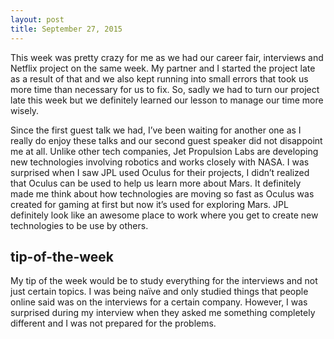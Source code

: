```yaml
---
layout: post
title: September 27, 2015
---
```


This week was pretty crazy for me as we had our career fair, interviews and Netflix project on the same week. My partner and I started the project late as a result of that and we also kept running into small errors that took us more time than necessary for us to fix. So, sadly we had to turn our project late this week but we definitely learned our lesson to manage our time more wisely.  

Since the first guest talk we had, I’ve been waiting for another one as I really do enjoy these talks and our second guest speaker did not disappoint me at all. Unlike other tech companies, Jet Propulsion Labs are developing new technologies involving robotics and works closely with NASA. I was surprised when I saw JPL used Oculus for their projects, I didn’t realized that Oculus can be used to help us learn more about Mars. It definitely made me think about how technologies are moving so fast as Oculus was created for gaming at first but now it’s used for exploring Mars. JPL definitely look like an awesome place to work where you get to create new technologies to be use by others.


## tip-of-the-week

My tip of the week would be to study everything for the interviews and not just certain topics. I was being naïve and only studied things that people online said was on the interviews for a certain company. However, I was surprised during my interview when they asked me something completely different and I was not prepared for the problems.  
